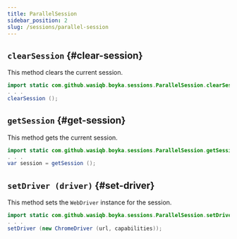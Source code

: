 ```yaml
---
title: ParallelSession
sidebar_position: 2
slug: /sessions/parallel-session
---
```


## `clearSession` {#clear-session}

This method clears the current session.

```java
import static com.github.wasiqb.boyka.sessions.ParallelSession.clearSession;
. . .
clearSession ();
```

## `getSession` {#get-session}

This method gets the current session.

```java
import static com.github.wasiqb.boyka.sessions.ParallelSession.getSession;
. . .
var session = getSession ();
```

## `setDriver (driver)` {#set-driver}

This method sets the `WebDriver` instance for the session.

```java
import static com.github.wasiqb.boyka.sessions.ParallelSession.setDriver;
. . .
setDriver (new ChromeDriver (url, capabilities));
```
